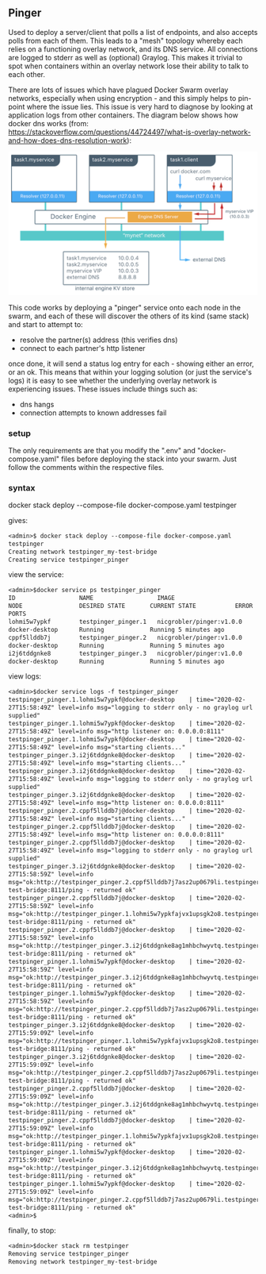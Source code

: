 ## Pinger

Used to deploy a server/client that polls a list of endpoints, and also accepts polls from each of them. This leads to a "mesh" topology whereby each 
relies on a functioning overlay network, and its DNS service. All connections are logged to stderr as well as (optional) Graylog. This makes it
trivial to spot when containers within an overlay network lose their ability to talk to each other.

There are lots of issues which have plagued Docker Swarm overlay networks, especially when using encryption - and this simply helps to pin-point 
where the issue lies. This issue is very hard to diagnose by looking at application logs from other containers. The diagram below shows how docker dns works (from: https://stackoverflow.com/questions/44724497/what-is-overlay-network-and-how-does-dns-resolution-work):

![alt text](img/docker_dns.png "Docker DNS")

This code works by deploying a "pinger" service onto each node in the swarm, and each of these will discover the others of its kind (same stack) and start to attempt to:  

- resolve the partner(s) address (this verifies dns)
- connect to each partner's http listener

once done, it will send a status log entry for each - showing either an error, or an ok. This means that within your logging solution (or just the service's logs) it is easy to see whether the underlying overlay network is experiencing issues. These issues include things such as:  

- dns hangs
- connection attempts to known addresses fail

### setup

The only requirements are that you modify the ".env" and "docker-compose.yaml" files before deploying the stack into your swarm. Just follow the comments within the respective files.


### syntax

docker stack deploy --compose-file docker-compose.yaml testpinger

gives:

```
<admin>$ docker stack deploy --compose-file docker-compose.yaml testpinger
Creating network testpinger_my-test-bridge
Creating service testpinger_pinger
```
view the service:
```
<admin>$docker service ps testpinger_pinger
ID                  NAME                  IMAGE                      NODE                DESIRED STATE       CURRENT STATE           ERROR               PORTS
lohmi5w7ypkf        testpinger_pinger.1   nicgrobler/pinger:v1.0.0   docker-desktop      Running             Running 5 minutes ago
cppf5llddb7j        testpinger_pinger.2   nicgrobler/pinger:v1.0.0   docker-desktop      Running             Running 5 minutes ago
i2j6tddgnke8        testpinger_pinger.3   nicgrobler/pinger:v1.0.0   docker-desktop      Running             Running 5 minutes ago
```
view logs:
```
<admin>$docker service logs -f testpinger_pinger
testpinger_pinger.1.lohmi5w7ypkf@docker-desktop    | time="2020-02-27T15:58:49Z" level=info msg="logging to stderr only - no graylog url supplied"
testpinger_pinger.1.lohmi5w7ypkf@docker-desktop    | time="2020-02-27T15:58:49Z" level=info msg="http listener on: 0.0.0.0:8111"
testpinger_pinger.1.lohmi5w7ypkf@docker-desktop    | time="2020-02-27T15:58:49Z" level=info msg="starting clients..."
testpinger_pinger.3.i2j6tddgnke8@docker-desktop    | time="2020-02-27T15:58:49Z" level=info msg="starting clients..."
testpinger_pinger.3.i2j6tddgnke8@docker-desktop    | time="2020-02-27T15:58:49Z" level=info msg="logging to stderr only - no graylog url supplied"
testpinger_pinger.3.i2j6tddgnke8@docker-desktop    | time="2020-02-27T15:58:49Z" level=info msg="http listener on: 0.0.0.0:8111"
testpinger_pinger.2.cppf5llddb7j@docker-desktop    | time="2020-02-27T15:58:49Z" level=info msg="starting clients..."
testpinger_pinger.2.cppf5llddb7j@docker-desktop    | time="2020-02-27T15:58:49Z" level=info msg="http listener on: 0.0.0.0:8111"
testpinger_pinger.2.cppf5llddb7j@docker-desktop    | time="2020-02-27T15:58:49Z" level=info msg="logging to stderr only - no graylog url supplied"
testpinger_pinger.3.i2j6tddgnke8@docker-desktop    | time="2020-02-27T15:58:59Z" level=info msg="ok:http://testpinger_pinger.2.cppf5llddb7j7asz2up0679li.testpinger_my-test-bridge:8111/ping - returned ok"
testpinger_pinger.2.cppf5llddb7j@docker-desktop    | time="2020-02-27T15:58:59Z" level=info msg="ok:http://testpinger_pinger.1.lohmi5w7ypkfajvx1upsgk2o8.testpinger_my-test-bridge:8111/ping - returned ok"
testpinger_pinger.2.cppf5llddb7j@docker-desktop    | time="2020-02-27T15:58:59Z" level=info msg="ok:http://testpinger_pinger.3.i2j6tddgnke8ag1mhbchwyvtq.testpinger_my-test-bridge:8111/ping - returned ok"
testpinger_pinger.1.lohmi5w7ypkf@docker-desktop    | time="2020-02-27T15:58:59Z" level=info msg="ok:http://testpinger_pinger.3.i2j6tddgnke8ag1mhbchwyvtq.testpinger_my-test-bridge:8111/ping - returned ok"
testpinger_pinger.1.lohmi5w7ypkf@docker-desktop    | time="2020-02-27T15:58:59Z" level=info msg="ok:http://testpinger_pinger.2.cppf5llddb7j7asz2up0679li.testpinger_my-test-bridge:8111/ping - returned ok"
testpinger_pinger.3.i2j6tddgnke8@docker-desktop    | time="2020-02-27T15:59:09Z" level=info msg="ok:http://testpinger_pinger.1.lohmi5w7ypkfajvx1upsgk2o8.testpinger_my-test-bridge:8111/ping - returned ok"
testpinger_pinger.3.i2j6tddgnke8@docker-desktop    | time="2020-02-27T15:59:09Z" level=info msg="ok:http://testpinger_pinger.2.cppf5llddb7j7asz2up0679li.testpinger_my-test-bridge:8111/ping - returned ok"
testpinger_pinger.2.cppf5llddb7j@docker-desktop    | time="2020-02-27T15:59:09Z" level=info msg="ok:http://testpinger_pinger.3.i2j6tddgnke8ag1mhbchwyvtq.testpinger_my-test-bridge:8111/ping - returned ok"
testpinger_pinger.2.cppf5llddb7j@docker-desktop    | time="2020-02-27T15:59:09Z" level=info msg="ok:http://testpinger_pinger.1.lohmi5w7ypkfajvx1upsgk2o8.testpinger_my-test-bridge:8111/ping - returned ok"
testpinger_pinger.1.lohmi5w7ypkf@docker-desktop    | time="2020-02-27T15:59:09Z" level=info msg="ok:http://testpinger_pinger.3.i2j6tddgnke8ag1mhbchwyvtq.testpinger_my-test-bridge:8111/ping - returned ok"
testpinger_pinger.1.lohmi5w7ypkf@docker-desktop    | time="2020-02-27T15:59:09Z" level=info msg="ok:http://testpinger_pinger.2.cppf5llddb7j7asz2up0679li.testpinger_my-test-bridge:8111/ping - returned ok"
<admin>$
```
finally, to stop:
```
<admin>$docker stack rm testpinger
Removing service testpinger_pinger
Removing network testpinger_my-test-bridge
```
